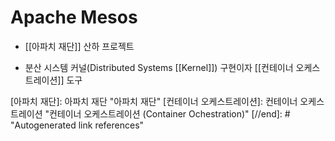 # Apache Mesos

- [[아파치 재단]] 산하 프로젝트

- 분산 시스템 커널(Distributed Systems [[Kernel]]) 구현이자 [[컨테이너 오케스트레이션]] 도구

[//begin]: # "Autogenerated link references for markdown compatibility"
[아파치 재단]: 아파치 재단 "아파치 재단"
[컨테이너 오케스트레이션]: 컨테이너 오케스트레이션 "컨테이너 오케스트레이션 (Container Ochestration)"
[//end]: # "Autogenerated link references"